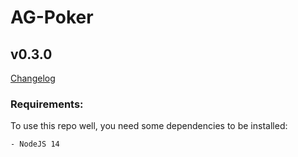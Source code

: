 # AG-Poker
## v0.3.0

[Changelog](CHANGELOG.md)

### Requirements:
To use this repo well, you need some dependencies to be installed:
```$xslt
- NodeJS 14
```
